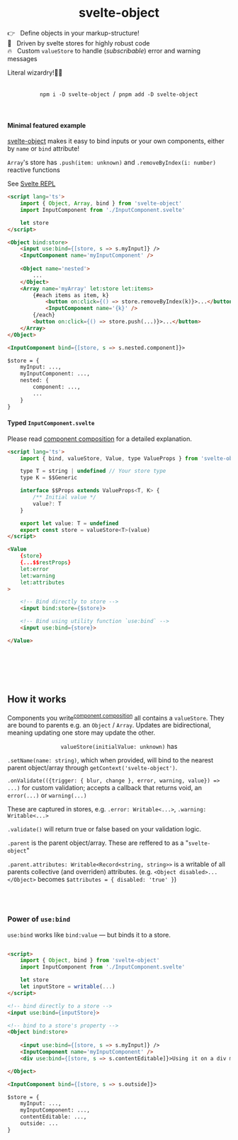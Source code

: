 <br>
<h1 align='center'>svelte-object</h1>

👉   Define objects in your markup-structure!  
💫   Driven by svelte stores for highly robust code  
🔥   Custom `valueStore` to handle (<i>subscribable</i>) error and warning messages

Literal wizardry!🧙‍♂️

<br>

<div align='center'><code>npm i -D svelte-object</code>  /  <code>pnpm add -D svelte-object</code></div>

<br>
<br>

#### Minimal featured example
[svelte-object](https://github.com/refzlund/svelte-object) makes it easy to bind inputs or your own components, either by `name` or `bind` attribute!

`Array`'s store has `.push(item: unknown)` and `.removeByIndex(i: number)` reactive functions

See [Svelte REPL](https://svelte.dev/repl/9479243a20784b3ca47e47760bcb35f4?version=4.2.0)

```html
<script lang='ts'>
	import { Object, Array, bind } from 'svelte-object' 
	import InputComponent from './InputComponent.svelte'

	let store
</script>

<Object bind:store>
	<input use:bind={[store, s => s.myInput]} />
	<InputComponent name='myInputComponent' />
	
	<Object name='nested'>
		...
	</Object>
	<Array name='myArray' let:store let:items>
		{#each items as item, k}
			<button on:click={() => store.removeByIndex(k)}>...</button>
			<InputComponent name='{k}' />
		{/each}
		<button on:click={() => store.push(...)}>...</button>
	</Array>
</Object>

<InputComponent bind={[store, s => s.nested.component]}>

$store = {
	myInput: ...,
	myInputComponent: ...,
	nested: {
		component: ...,
		...
	}
}
```

#### Typed `InputComponent.svelte`
Please read [component composition](./component-composition.md) for a detailed explanation.

```html
<script lang='ts'>
	import { bind, valueStore, Value, type ValueProps } from 'svelte-object'

	type T = string | undefined // Your store type
	type K = $$Generic

	interface $$Props extends ValueProps<T, K> {
		/** Initial value */
		value?: T
	}

	export let value: T = undefined
	export const store = valueStore<T>(value)
</script>

<Value
	{store}
	{...$$restProps}
	let:error
	let:warning
	let:attributes
>

	<!-- Bind directly to store -->
	<input bind:store={$store}>

	<!-- Bind using utility function `use:bind` -->
	<input use:bind={store}>

</Value>
```


<br>
<br>
<br>
<br>


## How it works

Components you write<sup><a href='./component-composition.md'>component composition</a></sup> all contains a `valueStore`. They are bound to parents e.g. an `Object` / `Array`. Updates are bidirectional, meaning updating one store may update the other.

<p align='center'><code>valueStore(initialValue: unknown)</code> has </p>

`.setName(name: string)`, which when provided, will bind to the nearest parent object/array through `getContext('svelte-object')`.

`.onValidate(({trigger: { blur, change }, error, warning, value}) => ...)` for custom validation; accepts a callback that returns void, an `error(...)` or `warning(...)`

These are captured in stores, e.g. `.error: Writable<...>`, `.warning: Writable<...>`

`.validate()` will return true or false based on your validation logic.

`.parent` is the parent object/array. These are  reffered to as a "`svelte-object`"

`.parent.attributes: Writable<Record<string, string>>` is a writable of all parents collective (and overriden) attributes. (e.g. `<Object disabled>... </Object>` becomes `$attributes = { disabled: 'true' }`)


<br>
<br>


### Power of `use:bind`
`use:bind` works like `bind:value` — but binds it to a store.

```html

<script>
	import { Object, bind } from 'svelte-object' 
	import InputComponent from './InputComponent.svelte'

	let store
	let inputStore = writable(...)
</script>

<!-- bind directly to a store -->
<input use:bind={inputStore}>

<!-- bind to a store's property -->
<Object bind:store>
	
	<input use:bind={[store, s => s.myInput]} />
	<InputComponent name='myInputComponent' />
	<div use:bind={[store, s => s.contentEditable]}>Using it on a div makes that div contenteditable</div>

</Object>

<InputComponent bind={[store, s => s.outside]}>

$store = {
	myInput: ...,
	myInputComponent: ...,
	contentEditable: ...,
	outside: ...
}

```